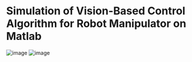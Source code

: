 # Simulation of Vision-Based Control Algorithm for Robot Manipulator on Matlab
![image](https://github.com/JiadingWen/01-Manipulator_Simulation/blob/master/img/ScreenShot1.gif) ![image](https://github.com/JiadingWen/01-Manipulator_Simulation/blob/master/img/ScreenShot2.gif)
